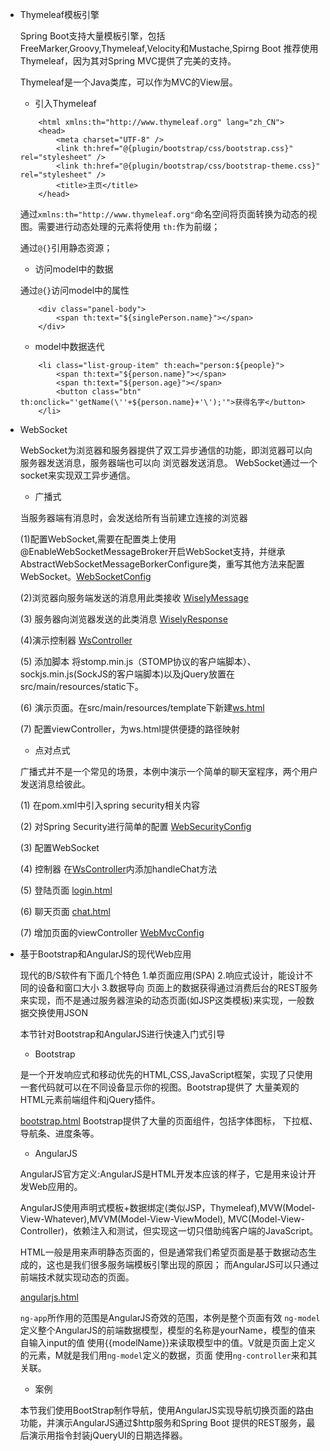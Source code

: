 - Thymeleaf模板引擎

    Spring Boot支持大量模板引擎，包括FreeMarker,Groovy,Thymeleaf,Velocity和Mustache,Spirng Boot
    推荐使用Thymeleaf，因为其对Spring MVC提供了完美的支持。
    
    Thymeleaf是一个Java类库，可以作为MVC的View层。
    
    - 引入Thymeleaf
    ```
        <html xmlns:th="http://www.thymeleaf.org" lang="zh_CN">
        <head>
            <meta charset="UTF-8" />
            <link th:href="@{plugin/bootstrap/css/bootstrap.css}" rel="stylesheet" />
            <link th:href="@{plugin/bootstrap/css/bootstrap-theme.css}" rel="stylesheet" />
            <title>主页</title>
        </head>
    ```
    通过`xmlns:th="http://www.thymeleaf.org"`命名空间将页面转换为动态的视图。需要进行动态处理的元素将使用
    `th:`作为前缀；
    
    通过`@{}`引用静态资源；
    
    - 访问model中的数据
    
    通过`@{}`访问model中的属性
    ```
        <div class="panel-body">
            <span th:text="${singlePerson.name}"></span>
        </div>
    ```
    
    - model中数据迭代
    ```
        <li class="list-group-item" th:each="person:${people}">
            <span th:text="${person.name}"></span>
            <span th:text="${person.age}"></span>
            <button class="btn" th:onclick="'getName(\''+${person.name}+'\');'">获得名字</button>
        </li>
    ```
    
- WebSocket

    WebSocket为浏览器和服务器提供了双工异步通信的功能，即浏览器可以向服务器发送消息，服务器端也可以向
    浏览器发送消息。
    WebSocket通过一个socket来实现双工异步通信。
    
    - 广播式
    
    当服务器端有消息时，会发送给所有当前建立连接的浏览器
    
    (1)配置WebSocket,需要在配置类上使用@EnableWebSocketMessageBroker开启WebSocket支持，并继承AbstractWebSocketMessageBorkerConfigure类，重写其他方法来配置
    WebSocket。[WebSocketConfig](websocket/src/main/java/com/zjc/websocket/config/WebSocketConfig.java)
    
    (2)浏览器向服务端发送的消息用此类接收 
    [WiselyMessage](websocket/src/main/java/com/zjc/websocket/domain/WiselyMessage.java)
    
    (3) 服务器向浏览器发送的此类消息 
    [WiselyResponse](websocket/src/main/java/com/zjc/websocket/domain/WiselyResponse.java)
    
    (4)演示控制器
    [WsController](websocket/src/main/java/com/zjc/websocket/web/controller/WsController.java)
    
    (5) 添加脚本 将stomp.min.js（STOMP协议的客户端脚本）、sockjs.min.js(SockJS的客户端脚本)以及jQuery放置在
    src/main/resources/static下。
  
    (6) 演示页面。在src/main/resources/template下新建[ws.html](websocket/src/main/resources/templates/ws.html)
    
    (7) 配置viewController，为ws.html提供便捷的路径映射
    
    - 点对点式
    
    广播式并不是一个常见的场景，本例中演示一个简单的聊天室程序，两个用户发送消息给彼此。
    
    (1) 在pom.xml中引入spring security相关内容
    
    (2) 对Spring Security进行简单的配置 [WebSecurityConfig](websocket/src/main/java/com/zjc/websocket/config/WebSecurityConfig.java)
    
    (3) 配置WebSocket
    
    (4) 控制器 在[WsController](websocket/src/main/java/com/zjc/websocket/web/controller/WsController.java)内添加handleChat方法
    
    (5) 登陆页面 [login.html](websocket/src/main/resources/templates/login.html)
    
    (6) 聊天页面 [chat.html](websocket/src/main/resources/templates/chat.html)
    
    (7) 增加页面的viewController [WebMvcConfig](websocket/src/main/java/com/zjc/websocket/config/WebMvcConfig.java)
    
 
- 基于Bootstrap和AngularJS的现代Web应用

    现代的B/S软件有下面几个特色 1.单页面应用(SPA) 2.响应式设计，能设计不同的设备和窗口大小 3.数据导向 
    页面上的数据获得通过消费后台的REST服务来实现，而不是通过服务器渲染的动态页面(如JSP这类模板)来实现，一般数据交换使用JSON
    
    本节针对Bootstrap和AngularJS进行快速入门式引导
    
    - Bootstrap 
    
    是一个开发响应式和移动优先的HTML,CSS,JavaScript框架，实现了只使用一套代码就可以在不同设备显示你的视图。Bootstrap提供了
    大量美观的HTML元素前端组件和jQuery插件。
    
    [bootstrap.html](angularjs/src/main/resources/static/bootstrap.html) Bootstrap提供了大量的页面组件，包括字体图标，
    下拉框、导航条、进度条等。
    
    - AngularJS
    
    AngularJS官方定义:AngularJS是HTML开发本应该的样子，它是用来设计开发Web应用的。
    
    AngularJS使用声明式模板+数据绑定(类似JSP，Thymeleaf),MVW(Model-View-Whatever),MVVM(Model-View-ViewModel),
    MVC(Model-View-Controller)，依赖注入和测试，但实现这一切只借助纯客户端的JavaScript。
    
    HTML一般是用来声明静态页面的，但是通常我们希望页面是基于数据动态生成的，这也是我们很多服务端模板引擎出现的原因；
    而AngularJS可以只通过前端技术就实现动态的页面。
    
    [angularjs.html](angularjs/src/main/resources/static/angularjs.html)
     
     `ng-app`所作用的范围是AngularJS奇效的范围，本例是整个页面有效
     `ng-model`定义整个AngularJS的前端数据模型，模型的名称是yourName，模型的值来自输入input的值
     使用{{modelName}}来读取模型中的值。V就是页面上定义的元素，M就是我们用`ng-model`定义的数据，页面
     使用`ng-controller`来和其关联。
     
     - 案例
     
     本节我们使用BootStrap制作导航，使用AngularJS实现导航切换页面的路由功能，并演示AngularJS通过$http服务和Spring Boot
     提供的REST服务，最后演示用指令封装jQueryUI的日期选择器。